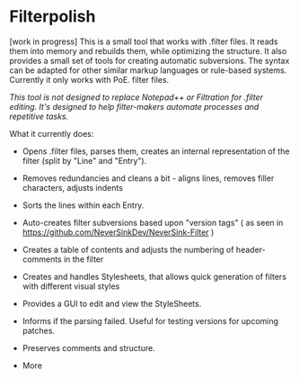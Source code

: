 # Filterpolish
[work in progress] This is a small tool that works with .filter files. It reads them into memory and rebuilds them, while optimizing the structure. It also provides a small set of tools for creating automatic subversions. The syntax can be adapted for other similar markup languages or rule-based systems. Currently it only works with PoE. filter files.

*This tool is not designed to replace Notepad++ or Filtration for .filter editing. It's designed to help filter-makers automate processes and repetitive tasks.*

What it currently does:

- Opens .filter files, parses them, creates an internal representation of the filter (split by "Line" and "Entry").

- Removes redundancies and cleans a bit - aligns lines, removes filler characters, adjusts indents

- Sorts the lines within each Entry.

- Auto-creates filter subversions based upon "version tags" ( as seen in https://github.com/NeverSinkDev/NeverSink-Filter )

- Creates a table of contents and adjusts the numbering of header-comments in the filter

- Creates and handles Stylesheets, that allows quick generation of filters with different visual styles

- Provides a GUI to edit and view the StyleSheets.

- Informs if the parsing failed. Useful for testing versions for upcoming patches. 

- Preserves comments and structure.

- More
